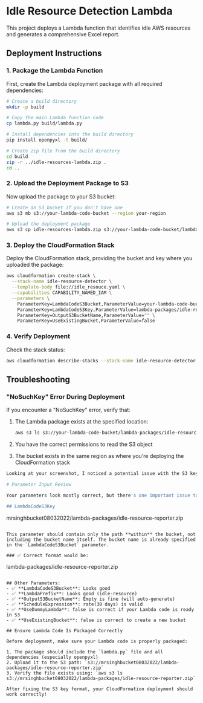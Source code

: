 # Idle Resource Detection Lambda

This project deploys a Lambda function that identifies idle AWS resources and generates a comprehensive Excel report.

## Deployment Instructions

### 1. Package the Lambda Function

First, create the Lambda deployment package with all required dependencies:

```bash
# Create a build directory
mkdir -p build

# Copy the main Lambda function code
cp lambda.py build/lambda.py

# Install dependencies into the build directory
pip install openpyxl -t build/

# Create zip file from the build directory
cd build
zip -r ../idle-resources-lambda.zip .
cd ..
```

### 2. Upload the Deployment Package to S3

Now upload the package to your S3 bucket:

```bash
# Create an S3 bucket if you don't have one
aws s3 mb s3://your-lambda-code-bucket --region your-region

# Upload the deployment package
aws s3 cp idle-resources-lambda.zip s3://your-lambda-code-bucket/lambda-packages/
```

### 3. Deploy the CloudFormation Stack

Deploy the CloudFormation stack, providing the bucket and key where you uploaded the package:

```bash
aws cloudformation create-stack \
  --stack-name idle-resource-detector \
  --template-body file://idle_resouce.yaml \
  --capabilities CAPABILITY_NAMED_IAM \
  --parameters \
    ParameterKey=LambdaCodeS3Bucket,ParameterValue=your-lambda-code-bucket \
    ParameterKey=LambdaCodeS3Key,ParameterValue=lambda-packages/idle-resources-lambda.zip \
    ParameterKey=OutputS3BucketName,ParameterValue="" \
    ParameterKey=UseExistingBucket,ParameterValue=false
```

### 4. Verify Deployment

Check the stack status:

```bash
aws cloudformation describe-stacks --stack-name idle-resource-detector
```

## Troubleshooting

### "NoSuchKey" Error During Deployment

If you encounter a "NoSuchKey" error, verify that:

1. The Lambda package exists at the specified location:
   ```bash
   aws s3 ls s3://your-lambda-code-bucket/lambda-packages/idle-resources-lambda.zip
   ```

2. You have the correct permissions to read the S3 object
3. The bucket exists in the same region as where you're deploying the CloudFormation stack


```sh
Looking at your screenshot, I noticed a potential issue with the S3 key format. Let me provide feedback on your parameters:

# Parameter Input Review

Your parameters look mostly correct, but there's one important issue to fix:

## LambdaCodeS3Key
```
mrsinghbucket08032022/lambda-packages/idle-resource-reporter.zip
```

This parameter should contain only the path **within** the bucket, not including the bucket name itself. The bucket name is already specified in the `LambdaCodeS3Bucket` parameter.

### ✅ Correct format would be:
```
lambda-packages/idle-resource-reporter.zip
```

## Other Parameters:
- ✅ **LambdaCodeS3Bucket**: Looks good
- ✅ **LambdaPrefix**: Looks good (idle-resource)
- ✅ **OutputS3BucketName**: Empty is fine (will auto-generate)
- ✅ **ScheduleExpression**: rate(30 days) is valid
- ✅ **UseDummyLambda**: false is correct if your Lambda code is ready in S3
- ✅ **UseExistingBucket**: false is correct to create a new bucket

## Ensure Lambda Code Is Packaged Correctly

Before deployment, make sure your Lambda code is properly packaged:

1. The package should include the `lambda.py` file and all dependencies (especially openpyxl)
2. Upload it to the S3 path: `s3://mrsinghbucket08032022/lambda-packages/idle-resource-reporter.zip`
3. Verify the file exists using: `aws s3 ls s3://mrsinghbucket08032022/lambda-packages/idle-resource-reporter.zip`

After fixing the S3 key format, your CloudFormation deployment should work correctly!
```
